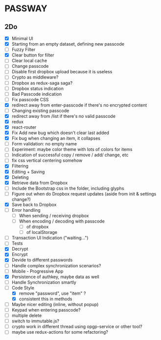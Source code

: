 PASSWAY
=======

2Do
---
- [X] Minimal UI
- [X] Starting from an empty dataset, defining new passcode
- [ ] Fuzzy Filter
- [X] Clear button for filter
- [ ] Clear local cache
- [ ] Change passcode
- [ ] Disable first dropbox upload because it is useless
- [ ] Crypto as middleware?
- [ ] Dropbox as redux-saga saga?
- [ ] Dropbox status indication
- [ ] Bad Passcode indication
- [ ] Fix passcode CSS
- [X] redirect away from enter-passcode if there's no encrypted content
- [ ] Changing existing passcode
- [X] redirect away from /list if there's no valid passcode
- [X] redux
- [X] react-router
- [X] Fix Add new bug which doesn't clear last added
- [X] Fix bug when changing an item, it collapses
- [ ] Form validation: no empty name
- [ ] Experiment: maybe color theme with lots of colors for items
- [ ] Indication of successful copy / remove / add/ change, etc
- [ ] fix css vertical centering somehow
- [X] Filtering
- [X] Editing + Saving
- [X] Deleting
- [X] Retrieve data from Dropbox
- [ ] Include the Bootstrap css in the folder, including glyphs
- [ ] Figure out when do Dropbox request updates (aside from init & settings change?)
- [X] Save back to Dropbox
- [ ] Error handling
  - [ ] When sending / receiving dropbox
  - [ ] When encoding / decoding with passcode
    - [ ] of dropbox
    - [ ] of localStorage
- [ ] Transaction UI Indication ("waiting...")
- [ ] Tests
- [X] Decrypt
- [X] Encrypt
- [X] Devide to different passwords
- [ ] Handle complex synchronization scenarios?
- [ ] Mobile - Progressive App
- [X] Persistence of authkey, maybe data as well
- [ ] Handle Synchronization smartly
- [ ] Code Style
  - [X] remove "password", use "item" ?
  - [X] consistent this in methods
- [ ] Maybe nicer editing (inline, without popup)
- [ ] Keypad when entering passcode?
- [ ] multiple delete
- [ ] switch to immutable.js?
- [ ] crypto work in different thread using opgp-service or other tool?
- [ ] maybe use redux-actions for some refactoring?
